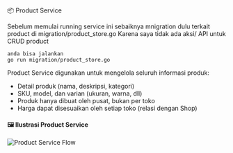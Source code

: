 📦 Product Service

Sebelum memulai running service ini sebaiknya mnigration dulu terkait product di migration/product_store.go
Karena saya tidak ada aksi/ API untuk CRUD product

```azure
anda bisa jalankan
go run migration/product_store.go
```

Product Service digunakan untuk mengelola seluruh informasi produk:

- Detail produk (nama, deskripsi, kategori)
- SKU, model, dan varian (ukuran, warna, dll)
- Produk hanya dibuat oleh pusat, bukan per toko
- Harga dapat disesuaikan oleh setiap toko (relasi dengan Shop)

#### 🖼️ Ilustrasi Product Service

![Product Service Flow](https://i.imgur.com/U8Lybjd.png)